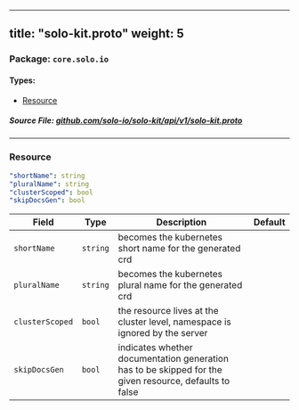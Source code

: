 
---
title: "solo-kit.proto"
weight: 5
---

<!-- Code generated by solo-kit. DO NOT EDIT. -->


### Package: `core.solo.io` 
#### Types:


- [Resource](#resource)
  



##### Source File: [github.com/solo-io/solo-kit/api/v1/solo-kit.proto](https://github.com/solo-io/solo-kit/blob/master/api/v1/solo-kit.proto)





---
### Resource



```yaml
"shortName": string
"pluralName": string
"clusterScoped": bool
"skipDocsGen": bool

```

| Field | Type | Description | Default |
| ----- | ---- | ----------- |----------- | 
| `shortName` | `string` | becomes the kubernetes short name for the generated crd |  |
| `pluralName` | `string` | becomes the kubernetes plural name for the generated crd |  |
| `clusterScoped` | `bool` | the resource lives at the cluster level, namespace is ignored by the server |  |
| `skipDocsGen` | `bool` | indicates whether documentation generation has to be skipped for the given resource, defaults to false |  |





<!-- Start of HubSpot Embed Code -->
<script type="text/javascript" id="hs-script-loader" async defer src="//js.hs-scripts.com/5130874.js"></script>
<!-- End of HubSpot Embed Code -->
